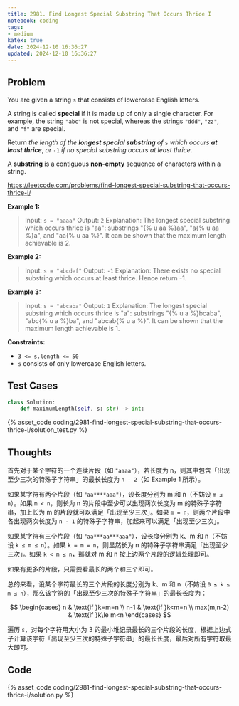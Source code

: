 ```yaml
---
title: 2981. Find Longest Special Substring That Occurs Thrice I
notebook: coding
tags:
- medium
katex: true
date: 2024-12-10 16:36:27
updated: 2024-12-10 16:36:27
---
```

## Problem

You are given a string `s` that consists of lowercase English letters.

A string is called **special** if it is made up of only a single character. For example, the string `"abc"` is not special, whereas the strings `"ddd"`, `"zz"`, and `"f"` are special.

Return _the length of the **longest special substring** of_ `s` _which occurs **at least thrice**_, _or_ `-1` _if no special substring occurs at least thrice_.

A **substring** is a contiguous **non-empty** sequence of characters within a string.

<https://leetcode.com/problems/find-longest-special-substring-that-occurs-thrice-i/>

**Example 1:**

> Input: `s = "aaaa"`
> Output: `2`
> Explanation: The longest special substring which occurs thrice is "aa": substrings "{% u aa %}aa", "a{% u aa %}a", and "aa{% u aa %}".
> It can be shown that the maximum length achievable is 2.

**Example 2:**

> Input: `s = "abcdef"`
> Output: `-1`
> Explanation: There exists no special substring which occurs at least thrice. Hence return -1.

**Example 3:**

> Input: `s = "abcaba"`
> Output: `1`
> Explanation: The longest special substring which occurs thrice is "a": substrings "{% u a %}bcaba", "abc{% u a %}ba", and "abcab{% u a %}".
> It can be shown that the maximum length achievable is 1.

**Constraints:**

- `3 <= s.length <= 50`
- `s` consists of only lowercase English letters.

## Test Cases

``` python
class Solution:
    def maximumLength(self, s: str) -> int:
```

{% asset_code coding/2981-find-longest-special-substring-that-occurs-thrice-i/solution_test.py %}

## Thoughts

首先对于某个字符的一个连续片段（如 `"aaaa"`），若长度为 n，则其中包含「出现至少三次的特殊子字符串」的最长长度为 `n - 2`（如 Example 1 所示）。

如果某字符有两个片段（如 `"aa****aaa"`），设长度分别为 m 和 n（不妨设 `m ≤ n`）。如果 `m < n`，则长为 n 的片段中至少可以出现两次长度为 m 的特殊子字符串，加上长为 m 的片段就可以满足「出现至少三次」。如果 `m = n`，则两个片段中各出现两次长度为 `n - 1` 的特殊子字符串，加起来可以满足「出现至少三次」。

如果某字符有三个片段（如 `"aa***aa***aaa"`），设长度分别为 k、m 和 n（不妨设 `k ≤ m ≤ n`）。如果 `k = m = n`，则显然长为 n 的特殊子字符串满足「出现至少三次」。如果 `k < m ≤ n`，那就对 m 和 n 按上边两个片段的逻辑处理即可。

如果有更多的片段，只需要看最长的两个和三个即可。

总的来看，设某个字符最长的三个片段的长度分别为 k、m 和 n（不妨设 `0 ≤ k ≤ m ≤ n`），那么该字符的「出现至少三次的特殊子字符串」的最长长度为：

$$
\begin{cases}
  n & \text{if }k=m=n \\
  n-1 & \text{if }k<m=n \\
  max(m,n-2) & \text{if }k\le m<n
\end{cases}
$$

遍历 `s`，对每个字符用大小为 3 的最小堆记录最长的三个片段的长度，根据上边式子计算该字符「出现至少三次的特殊子字符串」的最长长度，最后对所有字符取最大即可。

## Code

{% asset_code coding/2981-find-longest-special-substring-that-occurs-thrice-i/solution.py %}
